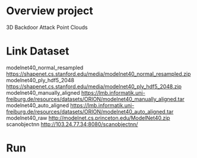# Overview project
3D Backdoor Attack Point Clouds
# Link Dataset 
modelnet40_normal_resampled https://shapenet.cs.stanford.edu/media/modelnet40_normal_resampled.zip 
modelnet40_ply_hdf5_2048 https://shapenet.cs.stanford.edu/media/modelnet40_ply_hdf5_2048.zip
modelnet40_manually_aligned https://lmb.informatik.uni-freiburg.de/resources/datasets/ORION/modelnet40_manually_aligned.tar
modelnet40_auto_aligned https://lmb.informatik.uni-freiburg.de/resources/datasets/ORION/modelnet40_auto_aligned.tar
modelnet40_raw http://modelnet.cs.princeton.edu/ModelNet40.zip
scanobjectnn http://103.24.77.34:8080/scanobjectnn/

# Run